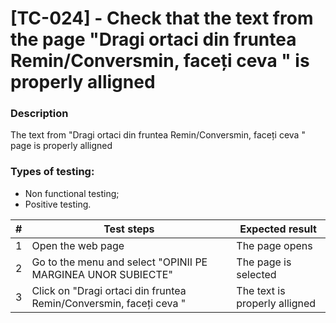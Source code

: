 # **[TC-024] - Check that the text from the page "Dragi ortaci din fruntea Remin/Conversmin, faceți ceva " is properly alligned**

### **Description**

The text from "Dragi ortaci din fruntea Remin/Conversmin, faceți ceva " page is properly alligned

### **Types of testing:**

- Non functional testing;
- Positive testing.

| #   | **Test steps**                                                     | **Expected result**           |
| --- | ------------------------------------------------------------------ | ----------------------------- |
| 1   | Open the web page                                                  | The page opens                |
| 2   | Go to the menu and select "OPINII PE MARGINEA UNOR SUBIECTE"       | The page is selected          |
| 3   | Click on "Dragi ortaci din fruntea Remin/Conversmin, faceți ceva " | The text is properly alligned |
